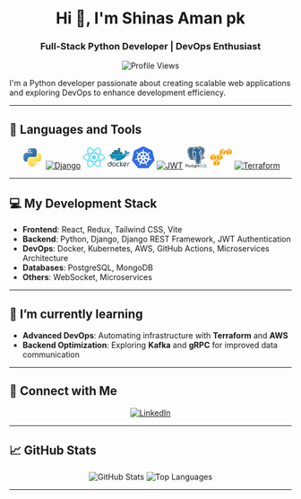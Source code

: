 <h1 align="center">Hi 👋, I'm Shinas Aman pk</h1>
<h3 align="center">Full-Stack Python Developer | DevOps Enthusiast</h3>

<p align="center">
  <img src="https://komarev.com/ghpvc/?username=shinas07&label=Profile%20views&color=0e75b6&style=flat" alt="Profile Views"/>
</p>

I'm a Python developer passionate about creating scalable web applications and exploring DevOps to enhance development efficiency.

---


## 🧩 Languages and Tools

<p align="center">
  <a href="https://www.python.org" target="_blank" rel="noreferrer"><img src="https://raw.githubusercontent.com/devicons/devicon/master/icons/python/python-original.svg" alt="Python" width="40" height="40"/></a>
  <a href="https://www.djangoproject.com/" target="_blank" rel="noreferrer"><img src="https://cdn.worldvectorlogo.com/logos/django.svg" alt="Django" width="40" height="40"/></a>
  <a href="https://reactjs.org/" target="_blank" rel="noreferrer"><img src="https://raw.githubusercontent.com/devicons/devicon/master/icons/react/react-original.svg" alt="React" width="40" height="40"/></a>
  <a href="https://www.docker.com/" target="_blank" rel="noreferrer"><img src="https://raw.githubusercontent.com/devicons/devicon/master/icons/docker/docker-original-wordmark.svg" alt="Docker" width="40" height="40"/></a>
  <a href="https://kubernetes.io/" target="_blank" rel="noreferrer"><img src="https://raw.githubusercontent.com/devicons/devicon/master/icons/kubernetes/kubernetes-plain.svg" alt="Kubernetes" width="40" height="40"/></a>
  <a href="https://jwt.io/" target="_blank" rel="noreferrer"><img src="https://img.icons8.com/color/48/000000/jwt.png" alt="JWT" width="40" height="40"/></a>
  <a href="https://www.postgresql.org/" target="_blank" rel="noreferrer"><img src="https://raw.githubusercontent.com/devicons/devicon/master/icons/postgresql/postgresql-original-wordmark.svg" alt="PostgreSQL" width="40" height="40"/></a>
  <a href="https://aws.amazon.com/" target="_blank" rel="noreferrer"><img src="https://raw.githubusercontent.com/devicons/devicon/master/icons/amazonwebservices/amazonwebservices-original.svg" alt="AWS" width="40" height="40"/></a>
  <a href="https://www.terraform.io/" target="_blank" rel="noreferrer"><img src="https://www.vectorlogo.zone/logos/terraformio/terraformio-icon.svg" alt="Terraform" width="40" height="40"/></a>
</p>

---

## 💻 My Development Stack

- **Frontend**: React, Redux, Tailwind CSS, Vite
- **Backend**: Python, Django, Django REST Framework, JWT Authentication
- **DevOps**: Docker, Kubernetes, AWS, GitHub Actions,  Microservices Architecture
- **Databases**: PostgreSQL, MongoDB
- **Others**:  WebSocket, Microservices

---

## 🌱 I’m currently learning
- **Advanced DevOps**: Automating infrastructure with **Terraform** and **AWS**
- **Backend Optimization**: Exploring **Kafka** and **gRPC** for improved data communication

---

## 🤝 Connect with Me
<p align="center">
  <a href="https://www.linkedin.com/in/shinas07/"><img src="https://img.shields.io/badge/LinkedIn-0077B5?style=for-the-badge&logo=linkedin&logoColor=white" alt="LinkedIn"/></a>
</p>

---

## 📈 GitHub Stats

<p align="center">
  <img src="https://github-readme-stats.vercel.app/api?username=shinas07&show_icons=true&theme=dark" alt="GitHub Stats"/>
  <img src="https://github-readme-stats.vercel.app/api/top-langs/?username=shinas07&layout=compact&theme=dark" alt="Top Languages"/>
</p>

---
